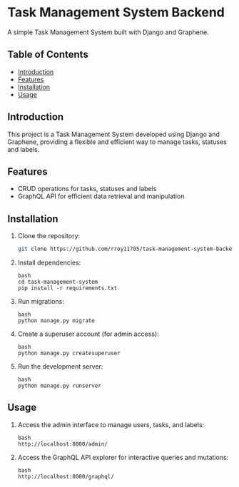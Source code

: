 # Task Management System Backend

A simple Task Management System built with Django and Graphene.

## Table of Contents

- [Introduction](#introduction)
- [Features](#features)
- [Installation](#installation)
- [Usage](#usage)

## Introduction

This project is a Task Management System developed using Django and Graphene, providing a flexible and efficient way to manage tasks, statuses and labels.

## Features

- CRUD operations for tasks, statuses and labels
- GraphQL API for efficient data retrieval and manipulation

## Installation

1. Clone the repository:

   ```bash
   git clone https://github.com/rroy11705/task-management-system-backend.git
   ```

2. Install dependencies:

    ```
    bash
    cd task-management-system
    pip install -r requirements.txt
    ```
3. Run migrations:

    ```
    bash
    python manage.py migrate
    ```

4. Create a superuser account (for admin access):

    ```
    bash
    python manage.py createsuperuser
    ```

5. Run the development server:

    ```
    bash
    python manage.py runserver
    ```


## Usage

1. Access the admin interface to manage users, tasks, and labels:

    ```
    bash
    http://localhost:8000/admin/
    ```

2. Access the GraphQL API explorer for interactive queries and mutations:

    ```
    bash
    http://localhost:8000/graphql/
    ```
